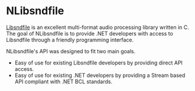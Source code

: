 # NLibsndfile

[Libsndfile](http://www.mega-nerd.com/libsndfile/) is an excellent multi-format audio processing library written in C. The goal of NLibsndfile is to provide .NET developers with access to Libsndfile through a friendly programming interface.

NLibsndfile's API was designed to fit two main goals.

* Easy of use for existing Libsndfile developers by providing direct API access.
* Easy of use for existing .NET developers by providing a Stream based API compliant with .NET BCL standards.

 